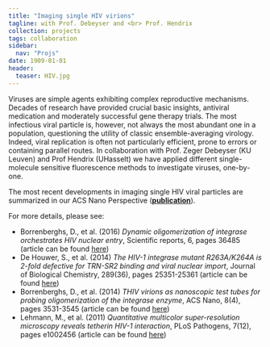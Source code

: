 ```yaml
---
title: "Imaging single HIV virions"
tagline: with Prof. Debeyser and <br> Prof. Hendrix
collection: projects
tags: collaboration
sidebar:
  nav: "Projs"
date: 1909-01-01
header:
  teaser: HIV.jpg
---
```


Viruses are simple agents exhibiting complex reproductive mechanisms. Decades of research have provided crucial basic insights, antiviral medication and moderately successful gene therapy trials. The most infectious viral particle is, however, not always the most abundant one in a population, questioning the utility of classic ensemble-averaging virology. Indeed, viral replication is often not particularly efficient, prone to errors or containing parallel routes.
In collaboration with Prof. Zeger Debeyser (KU Leuven) and Prof Hendrix (UHasselt) we have applied different single-molecule sensitive fluorescence methods to investigate viruses, one-by-one.

The most recent developments in imaging single HIV viral particles are summarized in our ACS Nano Perspective (<b><a href="{{site.github.url}}/publications/2020-08-15-HIV perspectives/">publication</a></b>).

For more details, please see:
* Borrenberghs, D., et al. (2016) *Dynamic oligomerization of integrase orchestrates HIV nuclear entry*, Scientific reports, 6, pages 36485 (article can be found <a href="https://www.nature.com/articles/srep36485">here</a>)
* De Houwer, S., et al. (2014) *The HIV-1 integrase mutant R263A/K264A is 2-fold defective for TRN-SR2 binding and viral nuclear import*, Journal of Biological Chemistry, 289(36), pages 25351-25361 (article can be found <a href="http://www.jbc.org/content/289/36/25351.short">here</a>)
* Borrenberghs, D., et al. (2014) *THIV virions as nanoscopic test tubes for probing oligomerization of the integrase enzyme*, ACS Nano, 8(4), pages 3531-3545 (article can be found <a href="https://pubs.acs.org/doi/abs/10.1021/nn406615v">here</a>)
* Lehmann, M., et al. (2011) *Quantitative multicolor super-resolution microscopy reveals tetherin HIV-1 interaction*, PLoS Pathogens, 7(12), pages e1002456 (article can be found <a href="http://journals.plos.org/plospathogens/article?id=10.1371/journal.ppat.1002456">here</a>)
